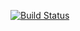 [![Build Status](http://ec2-54-218-76-216.us-west-2.compute.amazonaws.com/job/elastic-beanstalk-node/badge/icon)](http://ec2-54-218-76-216.us-west-2.compute.amazonaws.com/job/elastic-beanstalk-node/)